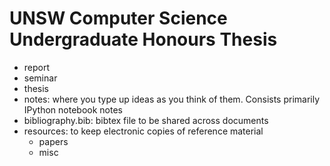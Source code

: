 # UNSW Computer Science Undergraduate Honours Thesis #

- report
- seminar
- thesis
- notes: where you type up ideas as you think of them. Consists primarily IPython notebook notes
- bibliography.bib: bibtex file to be shared across documents
- resources: to keep electronic copies of reference material
    + papers
    + misc